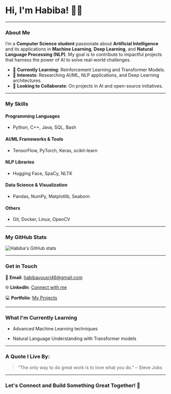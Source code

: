 # Hi, I'm Habiba! 👩‍💻

---

### About Me

I’m a **Computer Science student** passionate about **Artificial Intelligence** and its applications in **Machine Learning**, **Deep Learning**, and **Natural Language Processing (NLP)**. My goal is to contribute to impactful projects that harness the power of AI to solve real-world challenges.

- 🌱 **Currently Learning**: Reinforcement Learning and Transformer Models.
- 🧠 **Interests**: Researching AI/ML, NLP applications, and Deep Learning architectures.
- 🎯 **Looking to Collaborate**: On projects in AI and open-source initiatives.

---

### My Skills

#### Programming Languages
- Python, C++, Java, SQL, Bash

#### AI/ML Frameworks & Tools
- TensorFlow, PyTorch, Keras, scikit-learn

#### NLP Libraries
- Hugging Face, SpaCy, NLTK

#### Data Science & Visualization
- Pandas, NumPy, Matplotlib, Seaborn

#### Others
- Git, Docker, Linux, OpenCV

---


### My GitHub Stats

![Habiba's GitHub stats](https://github-readme-stats.vercel.app/api?username=Habiba&show_icons=true&theme=graywhite)

---

### Get in Touch

📧 **Email**: habibayousri46@gmail.com

🌐 **LinkedIn**: [Connect with me](https://www.linkedin.com/in/habiba-yousri/)

💻 **Portfolio**: [My Projects](https://github.com/Habiba?tab=repositories)

---

### What I'm Currently Learning

- Advanced Machine Learning techniques 

- Natural Language Understanding with Transformer models

---

### A Quote I Live By:

> "The only way to do great work is to love what you do." – Steve Jobs

---

### Let's Connect and Build Something Great Together! 🚀
